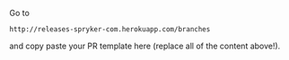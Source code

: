 Go to 

    http://releases-spryker-com.herokuapp.com/branches
    
and copy paste your PR template here (replace all of the content above!).    
